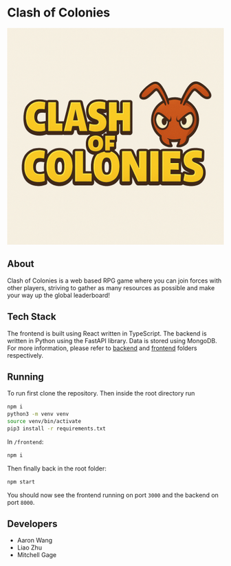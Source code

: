 # Clash of Colonies

![coc](/frontend/public/logo.png)

## About

Clash of Colonies is a web based RPG game where you can join forces with other players, striving to gather as many resources as possible and make your way up the global leaderboard!

## Tech Stack

The frontend is built using React written in TypeScript. The backend is written in Python using the FastAPI library. Data is stored using MongoDB. For more information, please refer to [backend](/backend/) and [frontend](/frontend/) folders respectively.

## Running

To run first clone the repository. Then inside the root directory run
```bash
npm i
python3 -m venv venv
source venv/bin/activate
pip3 install -r requirements.txt
```

In `/frontend`:
```bash
npm i
```

Then finally back in the root folder:
```bash
npm start
```

You should now see the frontend running on port `3000` and the backend on port `8000`.

## Developers

- Aaron Wang
- Liao Zhu
- Mitchell Gage